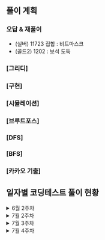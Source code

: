 ## 풀이 계획

### 오답 & 재풀이
- (실버) 11723 집합 : 비트마스크
- (골드2) 1202 : 보석 도둑

### [그리디]
### [구현]
### [시뮬레이션]


### [브루트포스]
### [DFS]
### [BFS]
### [카카오 기출]

## 일자별 코딩테스트 풀이 현황
<details>
<summary>6월 2주차</summary>

### 6월 10일 코딩테스트
- (실버) 1049 기타줄 / 14916 거스름돈 / 1213 팬린드롬 만들기
- (카카오 LV2) k진수에서 소수 개수 구하기
### 6월 11일 코딩테스트
- (실버) 1449 수리공 항승 / 1080 행렬 / 1343 폴리오미노
- (카카오 LV2) [3차] 압축
### 6월 12일 코딩테스트
- (실버) 2847 게임을 만든 동준이 / 15903 카드합체놀이 / 11501 주식
- (카카오 LV2) [3차] n진수 게임
### 6월 13일 코딩테스트
- (실버) 1316 그룹 단어 체커 / 2941 크로아티아 알파벳 / 1193 분수찾기
- (카카오 LV2) 주차 요금 계산
### 6월 14일 코딩테스트
- (실버) 10773 제로 / 10866 덱 / 1158 요세푸스 문제
- (카카오 LV2) [3차] 파일명 정렬
### 6월 15일 코딩테스트
- (실버) 2563 색종이 / 11723 집합 / 11866 요세푸스 문제 0
### 6월 16일 코딩테스트
- (브론즈) 25304 영수증 / 2743 단어 길이 재기 / 5597 과제 안 내신 분...? / 
10250 ACM 호텔 / 2441 별 찍기 - 4 / 2920 음계 / 25314 코딩은 체육과목 입니다 / 2444 별 찍기 - 7 / 2475 검증수 / 27866 문자와 문자열
- (카카오 LV2) 오픈채팅방
</details>
<details>
<summary>7월 2주차</summary>

### 7월 09일 코딩테스트
- (카카오 LV2) [1차] 프렌즈4블록
- (카카오 LV2) 두 큐 합 같게 만들기
### 7월 10일 코딩테스트
- (카카오 LV2) 메뉴 리뉴얼
### 7월 11일 코딩테스트
- (카카오 LV2) [3차] 방금그곡
### 7월 12일 코딩테스트
- (카카오 LV2) 수식 최대화
### 7월 13일 코딩테스트
- (카카오 LV2) 거리두기 확인하기
### 7월 14일 코딩테스트
- (카카오 LV2) 후보키
</details>

<details>
<summary>7월 3주차</summary>
  
### 7월 15일 코딩테스트
- (골드5) 14719 빗물
- (카카오 LV2) 이모티콘 할인행사
### 7월 16일 코딩테스트
- (카카오 LV2) 양궁대회




### 7월 20일 코딩테스트
- 마법사 상어와 블리자드(삼성역량테스트 기출)
- (골드3) 2638 치즈
- (카카오 LV3) 경주로 건설
### 7월 21일 코딩테스트
- 마법사 상어와 복제(삼성역량테스트 기출)
- (골드3) 캐슬 디펜스
- (카카오 LV3) [1차] 셔틀버스
</details>

<details>
<summary>7월 4주차</summary>

### 7월 21일(일)
- 1924 2007년 / 11050 이항 계수 1 / 2442 별 찍기 - 5 / 11721 열 개씩 끊어 출력하기 / 1259 팬린드롬수
- (골드2) 보석 도둑
- (카카오 LV2) 양궁대회
### 7월 22일(월)
- (브론즈) 10103 주사위 게임 / 10812 바구니 순서 바꾸기 / 2979 트럭 주차 / 2947 나무 조각 / 14470 전자레인지 / 1592 영식이와 친구들 / 1173 운동 / 3985 롤 케이크 / 1551 수열의 변화 / 21756 지우개
- (골드4) 오큰수
- (카카오 LV3) 불량 사용자
### 7월 23일(화)
- (브론즈) 9086 문자열 / 10757 큰 수 A+B / 10988 팬린드롬인지 확인하기 / 2738 행렬 덧셈 / 3009 네 번째 점
- 모노미노도미노2(삼성역량테스트 기출)
- (골드3) 크게만들기
### 7월 24일(수)
- (골드5) 15662 톱니바퀴 (2)
- 청소년 상어(삼성역량테스트 기출)
- ?
### 7월 25일(목)
- 스마트택시(삼성역량테스트 기출)
- (골드2) 저울
- ?
### 7월 26일(금)
- (카카오 LV3) 보석 쇼핑
- (골드1) 13460 구슬 탈출2
- ?
### 7월 27일(토)
- 상어중학교(삼성역량테스트 기출)
- (카카오 LV3) 징검다리 건너기
- 낚시왕(삼성역량테스트 기출)
</details>

